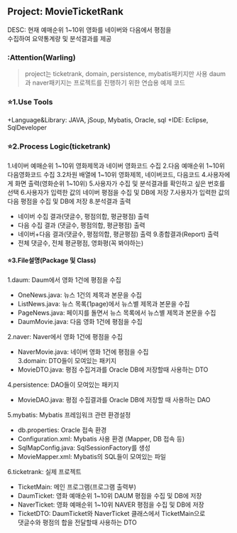 ## Project: MovieTicketRank
DESC: 현재 예매순위 1~10위 영화를 네이버와 다음에서 평점을  
수집하여 요약통계량 및 분석결과를 제공

### :Attention(Warling)
> project는 ticketrank, domain, persistence, mybatis패키지만 사용
daum과 naver패키지는 프로젝트를 진행하기 위한 연습용 예제 코드

### :star:1.Use Tools  
 +Language&Library: JAVA, jSoup, Mybatis, Oracle, sql
 +IDE: Eclipse, SqlDeveloper
 
### :star:2.Process Logic(ticketrank)
1.네이버 예매순위 1~10위 영화제목과 네이버 영화코드 수집
2.다음 예매순위 1~10위 다음영화코드 수집
3.2차원 배열에 1~10위 영화제목, 네이버코드, 다음코드
4.사용자에게 화면 출력(영화순위 1~10위)
5.사용자가 수집 및 분석결과를 확인하고 싶은 번호를 선택
6.사용자가 입력한 값의 네이버 평점을 수집 및 DB에 저장
7.사용자가 입력한 값의 다음 평점을 수집 및 DB에 저장
8.분석결과 출력
 - 네이버 수집 결과(댓글수, 평점의합, 평균평점) 출력
 - 다음 수집 결과 (댓글수, 평점의합, 평균평점) 출력
 - 네이버+다음 결과(댓글수, 평점의합, 평균평점) 출력
9.종합결과(Report) 출력
 - 전체 댓글수, 전체 평균평점, 영화평(꼭 봐야하는)
 
 #### :star:3.File설명(Package 및 Class)
1.daum: Daum에서 영화 1건에 평점을 수집  
 + OneNews.java: 뉴스 1건의 제목과 본문을 수집  
 + ListNews.java: 뉴스 목록(1page)에서 뉴스별 제목과 본문을 수집  
 + PageNews.java: 페이지를 돌면서 뉴스 목록에서 뉴스별 제목과 본문을 수집  
 + DaumMovie.java:  다음 영화 1건에 평점을 수집  
 
 2.naver: Naver에서 영화 1건에 평점을 수집    
   + NaverMovie.java: 네이버 영화 1건에 평점을 수집  
3.domain: DTO들이 모여있는 패키지  
   + MovieDTO.java: 평점 수집겨과를 Oracle DB에 저장할때 사용하는 DTO  
   
4.persistence: DAO들이 모여있는 패키지  
   + MovieDAO.java: 평점 수집결과를 Oracle DB에 저장할 때 사용하는 DAO  
   
5.mybatis: Mybatis 프레임워크 관련 환경설정  
  + db.properties: Oracle 접속 환경  
  + Configuration.xml: Mybatis 사용 환경 (Mapper, DB 접속 등)  
  + SqlMapConfig.java: SqlSessionFactory를 생성  
  + MovieMapper.xml: Mybatis의 SQL들이 모여있는 파일    
  
6.ticketrank: 실제 프로젝트  
  + TicketMain: 메인 프로그램(프로그램 출력부)  
  + DaumTicket: 영화 예매순위 1~10위 DAUM 평점을 수집 및 DB에 저장  
  + NaverTicket: 영화 예매순위 1~10위 NAVER 평점을 수집 및 DB에 저장  
  + TicketDTO: DaumTicket와 NaverTicket 클래스에서 TicketMain으로    
댓글수와 평점의 합을 전달할때 사용하는 DTO  

